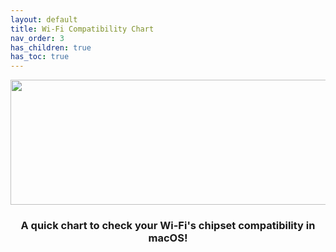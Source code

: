 ```yaml
---
layout: default
title: Wi-Fi Compatibility Chart
nav_order: 3
has_children: true
has_toc: true
---
```


<p align="center">
  <img width="650" height="200" src="../../../assets/HeaderWiFiCompat.png">
</p>

<h3 align="center">A quick chart to check your Wi-Fi's chipset compatibility in macOS!</h3>
